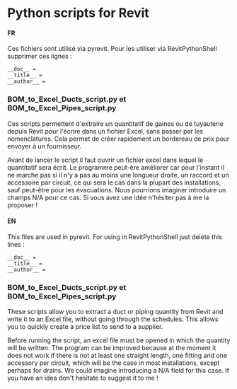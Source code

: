 # Python scripts for Revit

#### FR

Ces fichiers sont utilisé via pyrevit. Pour les utiliser via RevitPythonShell supprimer ces lignes :
```
__doc__ =
__title__ =
__author__ =
```

### BOM_to_Excel_Ducts_script.py et BOM_to_Excel_Pipes_script.py

Ces scripts permettent d'extraire un quantitatif de gaines ou de tuyauterie depuis Revit pour l'écrire dans un fichier Excel, sans passer par les nomenclatures.
Cela permet de créer rapidement un bordereau de prix pour envoyer à un fournisseur.

Avant de lancer le script il faut ouvrir un fichier excel dans lequel le quantitatif sera écrit.
Le programme peut-êre améliorer car pour l'instant il ne marche pas si il n'y a pas au moins une longueur droite, un raccord et un accessoire par circuit, ce qui sera le cas dans la plupart des installations, sauf peut-être pour les évacuations.
Nous pourrions imaginer introduire un champs N/A pour ce cas.
Si vous avez une idée n'hésiter pas à me la proposer !

#### EN

This files are used in pyrevit. For using in RevitPythonShell just delete this lines :
```
__doc__ =
__title__ =
__author__ =
```

### BOM_to_Excel_Ducts_script.py et BOM_to_Excel_Pipes_script.py

These scripts allow you to extract a duct or piping quantity from Revit and write it to an Excel file, without going through the schedules.
This allows you to quickly create a price list to send to a supplier.

Before running the script, an excel file must be opened in which the quantity will be written.
The program can be improved because at the moment it does not work if there is not at least one straight length, one fitting and one accessory per circuit, which will be the case in most installations, except perhaps for drains.
We could imagine introducing a N/A field for this case.
If you have an idea don't hesitate to suggest it to me !
